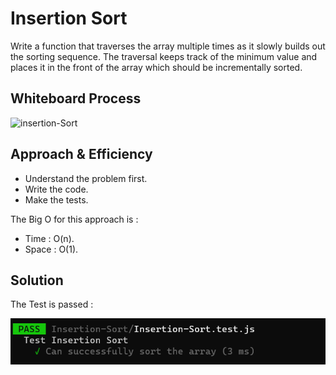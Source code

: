 # Insertion Sort
<!-- Description of the challenge -->
Write a function that traverses the array multiple times as it slowly builds out the sorting sequence. The traversal keeps track of the minimum value and places it in the front of the array which should be incrementally sorted.

## Whiteboard Process
<!-- Embedded whiteboard image -->
![insertion-Sort](l)

## Approach & Efficiency
<!-- What approach did you take? Why? What is the Big O space/time for this approach? -->
- Understand the problem first.
- Write the code.
- Make the tests.

The Big O for this approach is :

- Time : O(n).
- Space : O(1).

## Solution
<!-- Show how to run your code, and examples of it in action -->
The Test is passed :

![test](./insertion-Sort.png)
